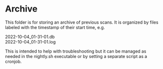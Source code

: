 # Archive

This folder is for storing an archive of previous scans. It is organized by
files labeled with the timestamp of their start time, e.g.

  2022-10-04_01-31-01.db   
  2022-10-04_01-31-01.log   

This is intended to help with troubleshooting but it can be managed as needed
in the nightly.sh executable or by setting a separate script as a cronjob.
